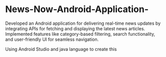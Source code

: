 # News-Now-Android-Application-
Developed an Android application for delivering real-time news updates by integrating APIs for fetching and displaying the latest news articles. Implemented features like category-based filtering, search functionality, and user-friendly UI for seamless navigation.

Using Android Studio and java language to create this

